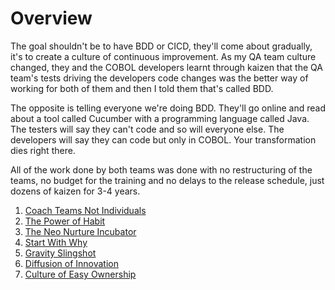 # Overview

The goal shouldn't be to have BDD or CICD, they'll come about gradually, it's to create a culture of continuous improvement. As my QA team culture changed, they and the COBOL developers learnt through kaizen that the QA team's tests driving the developers code changes was the better way of working for both of them and then I told them that's called BDD. 

The opposite is telling everyone we're doing BDD. They'll go online and read about a tool called Cucumber with a programming language called Java. The testers will say they can't code and so will everyone else. The developers will say they can code but only in COBOL. Your transformation dies right there. 

All of the work done by both teams was done with no restructuring of the teams, no budget for the training and no delays to the release schedule, just dozens of kaizen for 3-4 years. 

1. [Coach Teams Not Individuals](https://farhan5248.github.io/Communicating%20The%20Solution%20To%20QA/Coach%20Teams%20Not%20Individuals)
2. [The Power of Habit](https://farhan5248.github.io/Communicating%20The%20Solution%20To%20QA/The%20Power%20of%20Habit)
3. [The Neo Nurture Incubator](https://farhan5248.github.io/Communicating%20The%20Solution%20To%20QA/The%20Neo%20Nurture%20Incubator)
4. [Start With Why](https://farhan5248.github.io/Communicating%20The%20Solution%20To%20QA/Start%20With%20Why)
5. [Gravity Slingshot](https://farhan5248.github.io/Communicating%20The%20Solution%20To%20QA/Gravity%20Slingshot)
6. [Diffusion of Innovation](https://farhan5248.github.io/Communicating%20The%20Solution%20To%20QA/Diffusion%20of%20Innovation)
7. [Culture of Easy Ownership](https://farhan5248.github.io/Communicating%20The%20Solution%20To%20QA/Culture%20of%20Easy%20Ownership)